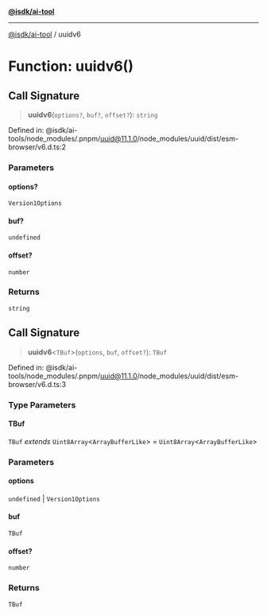 [**@isdk/ai-tool**](../README.md)

***

[@isdk/ai-tool](../globals.md) / uuidv6

# Function: uuidv6()

## Call Signature

> **uuidv6**(`options?`, `buf?`, `offset?`): `string`

Defined in: @isdk/ai-tools/node\_modules/.pnpm/uuid@11.1.0/node\_modules/uuid/dist/esm-browser/v6.d.ts:2

### Parameters

#### options?

`Version1Options`

#### buf?

`undefined`

#### offset?

`number`

### Returns

`string`

## Call Signature

> **uuidv6**\<`TBuf`\>(`options`, `buf`, `offset?`): `TBuf`

Defined in: @isdk/ai-tools/node\_modules/.pnpm/uuid@11.1.0/node\_modules/uuid/dist/esm-browser/v6.d.ts:3

### Type Parameters

#### TBuf

`TBuf` *extends* `Uint8Array`\<`ArrayBufferLike`\> = `Uint8Array`\<`ArrayBufferLike`\>

### Parameters

#### options

`undefined` | `Version1Options`

#### buf

`TBuf`

#### offset?

`number`

### Returns

`TBuf`

